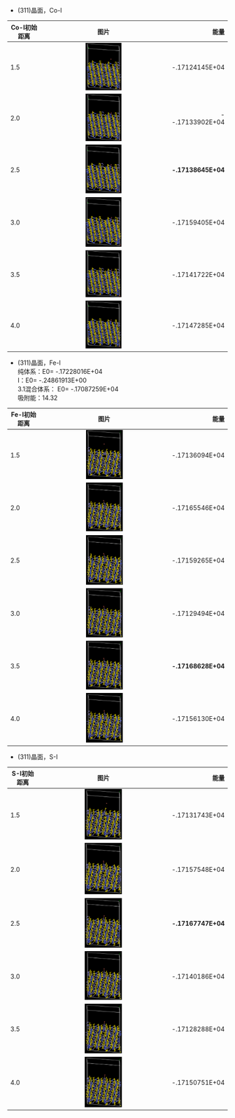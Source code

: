 - (311)晶面，Co-I 


|Co-I初始距离 |图片| 能量 |
| - | :-: |-: | 
|1.5 | <img src="https://github.com/pincher-chen/surface-adsporption/blob/master/opt_picture/311-co-1.5.png" width="30%" /> | -.17124145E+04 |
|2.0 | <img src="https://github.com/pincher-chen/surface-adsporption/blob/master/opt_picture/311-co-2.0.png" width="30%" /> | --.17133902E+04 |
|2.5 |<img src="https://github.com/pincher-chen/surface-adsporption/blob/master/opt_picture/311-co-2.5.png" width="30%" /> | **-.17138645E+04** |
|3.0 | <img src="https://github.com/pincher-chen/surface-adsporption/blob/master/opt_picture/311-co-3.0.png" width="30%" /> | -.17159405E+04 | 
|3.5 | <img src="https://github.com/pincher-chen/surface-adsporption/blob/master/opt_picture/311-co-3.5.png" width="30%" /> | -.17141722E+04 |
|4.0 | <img src="https://github.com/pincher-chen/surface-adsporption/blob/master/opt_picture/311-co-4.0.png" width="30%" /> | -.17147285E+04 |

- (311)晶面，Fe-I   
纯体系：E0= -.17228016E+04   
I：E0= -.24861913E+00  
3.1混合体系： E0= -.17087259E+04  
吸附能：14.32

|Fe-I初始距离 |图片| 能量 |
| - | :-: |-: | 
|1.5 | <img src="https://github.com/pincher-chen/surface-adsporption/blob/master/opt_picture/311-fe-1.5.png" width="30%" /> |  -.17136094E+04 |
|2.0 | <img src="https://github.com/pincher-chen/surface-adsporption/blob/master/opt_picture/311-fe-2.0.png" width="30%" /> |  -.17165546E+04 |
|2.5 |<img src="https://github.com/pincher-chen/surface-adsporption/blob/master/opt_picture/311-fe-2.5.png" width="30%" /> |  -.17159265E+04 |
|3.0 | <img src="https://github.com/pincher-chen/surface-adsporption/blob/master/opt_picture/311-fe-3.0.png" width="30%" /> |  -.17129494E+04 | 
|3.5 | <img src="https://github.com/pincher-chen/surface-adsporption/blob/master/opt_picture/311-fe-3.5.png" width="30%" /> |  **-.17168628E+04** |
|4.0 | <img src="https://github.com/pincher-chen/surface-adsporption/blob/master/opt_picture/311-fe-4.0.png" width="30%" /> | -.17156130E+04 |

- (311)晶面，S-I 

|S-I初始距离 |图片| 能量 |
| - | :-: |-: | 
|1.5 | <img src="https://github.com/pincher-chen/surface-adsporption/blob/master/opt_picture/311-s-1.5.png" width="30%" /> |  -.17131743E+04 |
|2.0 | <img src="https://github.com/pincher-chen/surface-adsporption/blob/master/opt_picture/311-s-2.0.png" width="30%" /> |  -.17157548E+04 |
|2.5 |<img src="https://github.com/pincher-chen/surface-adsporption/blob/master/opt_picture/311-s-2.5.png" width="30%" /> |  **-.17167747E+04** |
|3.0 | <img src="https://github.com/pincher-chen/surface-adsporption/blob/master/opt_picture/311-s-3.0.png" width="30%" /> |  -.17140186E+04 | 
|3.5 | <img src="https://github.com/pincher-chen/surface-adsporption/blob/master/opt_picture/311-s-3.5.png" width="30%" /> |  -.17128288E+04 |
|4.0 | <img src="https://github.com/pincher-chen/surface-adsporption/blob/master/opt_picture/311-s-4.0.png" width="30%" /> | -.17150751E+04 |
